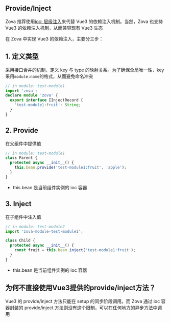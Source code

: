 ## Provide/Inject

Zova 推荐使用[ioc: 层级注入](../essentials/ioc/inject.md#hierarchical-injection)来代替 Vue3 的依赖注入机制。当然，Zova 也支持 Vue3 的依赖注入机制，从而兼容现有 Vue3 生态

在 Zova 中实现 Vue3 的依赖注入，主要分三步：

## 1. 定义类型

采用接口合并的机制，定义 key 与 type 的映射关系。为了确保全局唯一性，key 采用`module:name`的格式，从而避免命名冲突

```typescript
// in module: test-module1
import 'zova';
declare module 'zova' {
  export interface IInjectRecord {
    'test-module1:fruit': String;
  }
}
```

## 2. Provide

在父组件中提供值

```typescript
// in module: test-module1
class Parent {
  protected async __init__() {
    this.bean.provide('test-module1:fruit', 'apple');
  }
}
```

- this.bean 是当前组件实例的 ioc 容器

## 3. Inject

在子组件中注入值

```typescript
// in module: test-module2
import 'zova-module-test-module1';

class Child {
  protected async __init__() {
    const fruit = this.bean.inject('test-module1:fruit');
  }
}
```

- this.bean 是当前组件实例的 ioc 容器

## 为何不直接使用Vue3提供的provide/inject方法？

Vue3 的 provide/inject 方法只能在 setup 的同步阶段调用。而 Zova 通过 ioc 容器封装的 provide/inject 方法则没有这个限制，可以在任何地方的异步方法中调用
